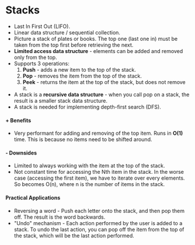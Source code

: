 # Stacks

- Last In First Out (LIFO).
- Linear data structure / sequential collection.
- Picture a stack of plates or books. The top one (last one in) must be taken from the top first before retrieving the next.
- **Limited access data structure** - elements can be added and removed only from the top.
- Supports 3 operations:
  1. **Push** - adds a new item to the top of the stack.
  1. **Pop** - removes the item from the top of the stack.
  1. **Peek** - returns the item at the top of the stack, but does not remove it.
- A stack is a **recursive data structure** - when you call pop on a stack, the result is a smaller stack data structure.
- A stack is needed for implementing depth-first search (DFS).

#### + Benefits

- Very performant for adding and removing of the top item. Runs in **O(1)** time. This is because no items need to be shifted around.

#### - Downsides

- Limited to always working with the item at the top of the stack.
- Not constant time for accessing the Nth item in the stack. In the worse case (accessing the first item), we have to iterate over every elements. So becomes O(n), where n is the number of items in the stack.

#### Practical Applications

- Reversing a word - Push each letter onto the stack, and then pop them off. The result is the word backwards.
- "Undo" mechanism - Each action performed by the user is added to a stack. To undo the last action, you can pop off the item from the top of the stack, which will be the last action performed.
